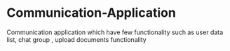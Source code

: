 # Communication-Application
Communication application which have few functionality such as user data list, chat group , upload documents functionality

